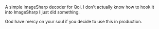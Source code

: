 ﻿A simple ImageSharp decoder for Qoi.
I don't actually know how to hook it into ImageSharp I just did something.

God have mercy on your soul if you decide to use this in production.
